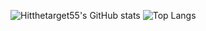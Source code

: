 ![Hitthetarget55's GitHub stats](https://github-readme-stats.vercel.app/api?username=Hitthetarget55?count_private=true&show_icons=true&theme=radical&include_all_commits=true&count_private=true)
![Top Langs](https://github-readme-stats.vercel.app/api/top-langs/?username=Hitthetarget55&show_icons=true&theme=radical)


